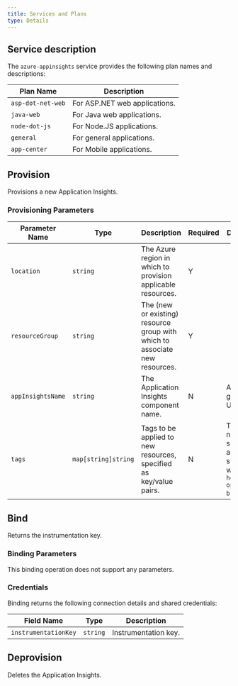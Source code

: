 ```yaml
---
title: Services and Plans
type: Details
---
```


## Service description

The `azure-appinsights` service provides the following plan names and descriptions:

| Plan Name | Description |
|-----------|-------------|
| `asp-dot-net-web` | For ASP.NET web applications. |
| `java-web` | For Java web applications. |
| `node-dot-js` | For Node.JS applications. |
| `general` | For general applications. |
| `app-center` | For Mobile applications. |

## Provision

Provisions a new Application Insights.

### Provisioning Parameters

| Parameter Name | Type | Description | Required | Default Value |
|----------------|------|-------------|----------|---------------|
| `location` | `string` | The Azure region in which to provision applicable resources. | Y |  |
| `resourceGroup` | `string` | The (new or existing) resource group with which to associate new resources. | Y |  |
| `appInsightsName` | `string` | The Application Insights component name. | N | A randomly generated UUID. |
| `tags` | `map[string]string` | Tags to be applied to new resources, specified as key/value pairs. | N | Tags (even if none are specified) are automatically supplemented with `heritage: open-service-broker-azure`. |

## Bind

Returns the instrumentation key.

### Binding Parameters

This binding operation does not support any parameters.

### Credentials

Binding returns the following connection details and shared credentials:

| Field Name | Type | Description |
|------------|------|-------------|
| `instrumentationKey` | `string` | Instrumentation key. |

## Deprovision

Deletes the Application Insights.